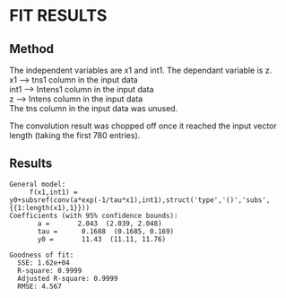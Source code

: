 # FIT RESULTS

## Method
The independent variables are x1 and int1. The dependant variable is z.  
x1 --> tns1 column in the input data  
int1 --> Intens1 column in the input data  
z --> Intens column in the input data  
The tns column in the input data was unused.  


The convolution result was chopped off once it reached the input vector length (taking the first 780 entries).  


## Results
```
General model:
     f(x1,int1) = y0+subsref(conv(a*exp(-1/tau*x1),int1),struct('type','()','subs',{{1:length(x1),1}}))
Coefficients (with 95% confidence bounds):
       a =       2.043  (2.039, 2.048)
       tau =      0.1688  (0.1685, 0.169)
       y0 =       11.43  (11.11, 11.76)

Goodness of fit:
  SSE: 1.62e+04
  R-square: 0.9999
  Adjusted R-square: 0.9999
  RMSE: 4.567
```
